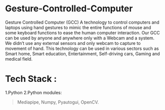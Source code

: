 # Gesture-Controlled-Computer #
Gesture Controlled Computer (GCC)
A technology to control computers and laptops using hand gestures to mimic the entire functions of mouse and some keyboard functions to ease the human computer interaction. 
Our GCC can be used by anyone and anywhere only with a Webcam and a system. 
We didn’t use any external sensors and only webcam to capture to movement of hand. This technology can be used in various sectors such as Smart home, Smart education, Entertainment, Self-driving cars, Gaming and medical field.
# Tech Stack : #
1.Python
2.Python modules:
> Mediapipe, Numpy, Pyautogui, OpenCV.
